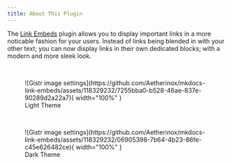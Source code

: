 ```yaml
---
title: About This Plugin
---
```


The [Link Embeds](https://pypi.org/project/mkdocs-link-embeds-plugin/) plugin allows you to display important links in a more noticable fashion for your users. Instead of links being blended in with your other text; you can now display links in their own dedicated blocks; with a modern and more sleek look.

<br />

<figure markdown="span">
  ![Gistr image settings](https://github.com/Aetherinox/mkdocs-link-embeds/assets/118329232/7255bba0-b528-46ae-837e-90289d2a22a7){ width="100%" }
  <figcaption>Light Theme</figcaption>
</figure>

<br />

<figure markdown="span">
  ![Gistr image settings](https://github.com/Aetherinox/mkdocs-link-embeds/assets/118329232/06905398-7b64-4b23-86fe-c45e626482ce){ width="100%" }
  <figcaption>Dark Theme</figcaption>
</figure>
